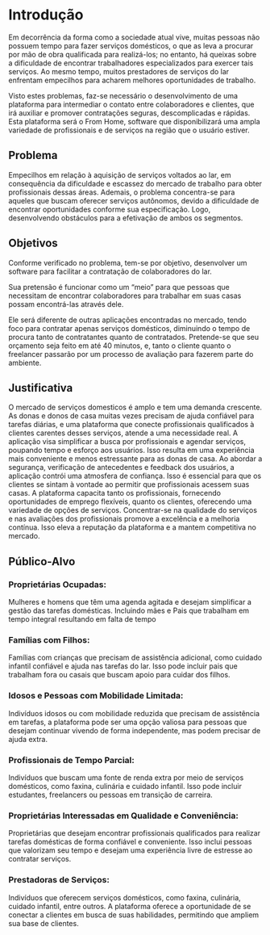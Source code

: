 # Introdução

Em decorrência da forma como a sociedade atual vive, muitas pessoas não possuem tempo para fazer serviços domésticos, o que as leva a procurar por mão de obra qualificada para realizá-los; no entanto, há queixas sobre a dificuldade de encontrar trabalhadores especializados para exercer tais serviços. Ao mesmo tempo, muitos prestadores de serviços do lar enfrentam empecilhos para acharem melhores oportunidades de trabalho.

Visto estes problemas, faz-se necessário o desenvolvimento de uma plataforma para intermediar o contato entre colaboradores e clientes, que irá auxiliar e promover contratações seguras, descomplicadas e rápidas. Esta plataforma será o From Home, software que disponibilizará uma ampla variedade de profissionais e de serviços na região que o usuário estiver.



## Problema

Empecilhos em relação à aquisição de serviços voltados ao lar, em consequência da dificuldade e escassez do mercado de trabalho para obter profissionais dessas áreas. Ademais, o problema concentra-se para aqueles que buscam oferecer serviços autônomos, devido a dificuldade de encontrar oportunidades conforme sua especificação. Logo, desenvolvendo obstáculos para a efetivação de ambos os segmentos.

## Objetivos

Conforme verificado no problema, tem-se por objetivo, desenvolver um software para facilitar a contratação de colaboradores do lar.

Sua pretensão é funcionar como um “meio” para que pessoas que necessitam de encontrar colaboradores para trabalhar em suas casas possam encontrá-las através dele.

Ele será diferente de outras aplicações encontradas no mercado, tendo foco para contratar apenas serviços domésticos, diminuindo o tempo de procura tanto de contratantes quanto de contratados. Pretende-se que seu orçamento seja feito em até 40 minutos, e, tanto o cliente quanto o freelancer passarão por um processo de avaliação para fazerem parte do ambiente.

## Justificativa

O mercado de serviços domesticos é amplo e tem uma demanda crescente. As donas e donos de casa muitas vezes precisam de ajuda confiável para tarefas diárias, e uma plataforma que conecte profissionais qualificados à clientes carentes desses serviços, atende a uma necessidade real. A aplicação visa simplificar a busca por profissionais e agendar serviços, poupando tempo e esforço aos usuários. Isso resulta em uma experiência mais conveniente e menos estressante para as donas de casa. Ao abordar a segurança, verificação de antecedentes e feedback dos usuários, a aplicação contrói uma atmosfera de confiança. Isso é essencial para que os clientes se sintam à vontade ao permitir que profissionais acessem suas casas. A plataforma capacita tanto os profissionais, fornecendo oportunidades de emprego flexíveis, quanto os clientes, oferecendo uma variedade de opções de serviços. Concentrar-se na qualidade do serviços e nas avaliações dos profissionais promove a excelência e a melhoria contínua. Isso eleva a reputação da plataforma e a mantem competitiva no mercado.

## Público-Alvo

<h3>Proprietárias Ocupadas:</h3> 
Mulheres e homens que têm uma agenda agitada e desejam simplificar a gestão das tarefas domésticas. Incluindo mães e Pais que trabalham em tempo integral resultando em falta de tempo


<h3>Famílias com Filhos:</h3>
Famílias com crianças que precisam de assistência adicional, como cuidado infantil confiável e ajuda nas tarefas do lar. Isso pode incluir pais que trabalham fora ou casais que buscam apoio para cuidar dos filhos.


<h3>Idosos e Pessoas com Mobilidade Limitada:</h3>
Indivíduos idosos ou com mobilidade reduzida que precisam de assistência em tarefas, a plataforma pode ser uma opção valiosa para pessoas que desejam continuar vivendo de forma independente, mas podem precisar de ajuda extra.


<h3>Profissionais de Tempo Parcial:</h3>
Indivíduos que buscam uma fonte de renda extra por meio de serviços domésticos, como faxina, culinária e cuidado infantil. Isso pode incluir estudantes, freelancers ou pessoas em transição de carreira.


<h3>Proprietárias Interessadas em Qualidade e Conveniência:</h3>
Proprietárias que desejam encontrar profissionais qualificados para realizar tarefas domésticas de forma confiável e conveniente. Isso inclui pessoas que valorizam seu tempo e desejam uma experiência livre de estresse ao contratar serviços.


<h3>Prestadoras de Serviços:</h3>
Indivíduos que oferecem serviços domésticos, como faxina, culinária, cuidado infantil, entre outros. A plataforma oferece a oportunidade de se conectar a clientes em busca de suas habilidades, permitindo que ampliem sua base de clientes.



